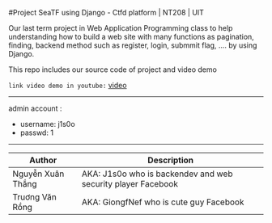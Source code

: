 #Project SeaTF using Django - Ctfd platform | NT208 | UIT

Our last term project in Web Application Programming class to help understanding how to build a web site with
many functions as pagination, finding, backend method such as register, login, submmit flag, .... by using Django.

This repo includes our source code of project and video demo

`link video demo in youtube:` [video](https://youtu.be/VZejVRNfC-k)

---
admin account :
- username: j1s0o
- passwd: 1
---


| Author  | Description |
| ------------- | ------------- |
|Nguyễn Xuân Thắng | AKA: J1s0o who is backendev and web security player Facebook|
|Truơng Văn Rồng | AKA: GiongfNef who is cute guy Facebook|

 
